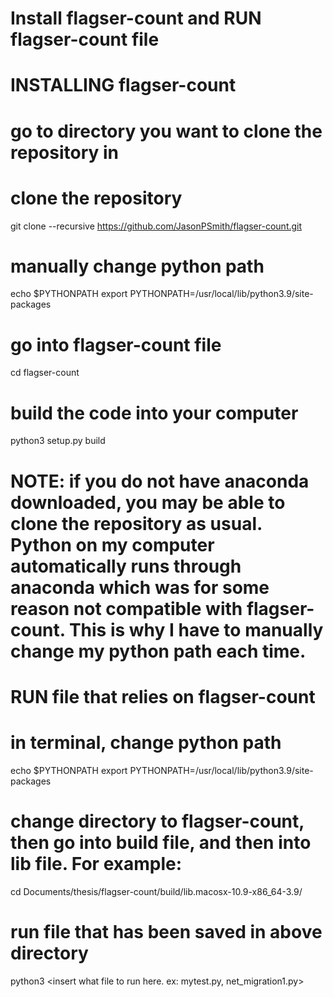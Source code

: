 # Install flagser-count and RUN flagser-count file


# INSTALLING flagser-count

# go to directory you want to clone the repository in
# clone the repository 
git clone --recursive https://github.com/JasonPSmith/flagser-count.git
# manually change python path 
echo $PYTHONPATH
export PYTHONPATH=/usr/local/lib/python3.9/site-packages
# go into flagser-count file
cd flagser-count
# build the code into your computer
python3 setup.py build


# NOTE: if you do not have anaconda downloaded, you may be able to clone the repository as usual. Python on my computer automatically runs through anaconda which was for some reason not compatible with flagser-count. This is why I have to manually change my python path each time.








# RUN file that relies on flagser-count

# in terminal, change python path
echo $PYTHONPATH
export PYTHONPATH=/usr/local/lib/python3.9/site-packages
# change directory to flagser-count, then go into build file, and then into lib file.  For example:
cd Documents/thesis/flagser-count/build/lib.macosx-10.9-x86_64-3.9/
# run file that has been saved in above directory
python3 <insert what file to run here. ex: mytest.py, net_migration1.py>
